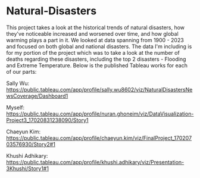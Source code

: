 # Natural-Disasters

This project takes a look at the historical trends of natural disasters, how they've noticeable increased and worsened over time, and how global warming plays a part in it. We looked at data spanning from 1900 - 2023 and focused on both global and national disasters. The data I'm including is for my portion of the project which was to take a look at the number of deaths regarding these disasters, including the top 2 disasters - Flooding and Extreme Temperature. Below is the published Tableau works for each of our parts:

Sally Wu: https://public.tableau.com/app/profile/sally.wu8602/viz/NaturalDisastersNewsCoverage/Dashboard1

Myself: https://public.tableau.com/app/profile/nuran.ghoneim/viz/DataVisualization-Project3_17020831238090/Story1

Chaeyun Kim: https://public.tableau.com/app/profile/chaeyun.kim/viz/FinalProject_17020703576930/Story2#1

Khushi Adhikary: https://public.tableau.com/app/profile/khushi.adhikary/viz/Presentation-3Khushi/Story1#1
